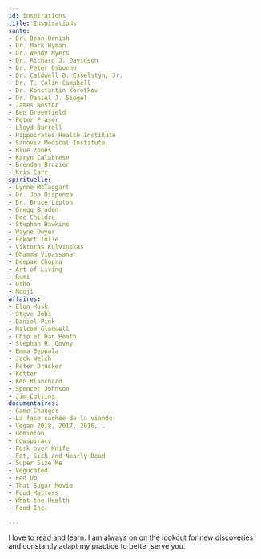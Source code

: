 ```yaml
---
id: inspirations
title: Inspirations
sante:
- Dr. Dean Ornish
- Dr. Mark Hyman
- Dr. Wendy Myers
- Dr. Richard J. Davidson
- Dr. Peter Osborne
- Dr. Caldwell B. Esselstyn, Jr.
- Dr. T. Colin Campbell
- Dr. Konstantin Korotkov
- Dr. Daniel J. Siegel
- James Nestor
- Ben Greenfield
- Peter Fraser
- Lloyd Burrell
- Hippocrates Health Institute
- Sanoviv Medical Institute
- Blue Zones
- Karyn Calabrese
- Brendan Brazier
- Kris Carr
spirituelle:
- Lynne McTaggart
- Dr. Joe Dispenza
- Dr. Bruce Lipton
- Gregg Braden
- Doc Childre
- Stephan Hawkins
- Wayne Dwyer
- Eckart Tolle
- Viktoras Kulvinskas
- Dhamma Vipassana
- Deepak Chopra
- Art of Living
- Rumi
- Osho
- Mooji
affaires:
- Elon Musk
- Steve Jobs
- Daniel Pink
- Malcom Gladwell
- Chip et Dan Heath
- Stephan R. Covey
- Emma Seppala
- Jack Welch
- Peter Drucker
- Kotter
- Ken Blanchard
- Spencer Johnson
- Jim Collins
documentaires:
- Game Changer
- La face cachée de la viande
- Vegan 2018, 2017, 2016, …
- Dominion
- Cowspiracy
- Fork over Knife
- Fat, Sick and Nearly Dead
- Super Size Me
- Vegucated
- Fed Up
- That Sugar Movie
- Food Matters
- What the Health
- Food Inc.

---
```

I love to read and learn. I am always on on the lookout for new discoveries and constantly adapt my practice to better serve you.